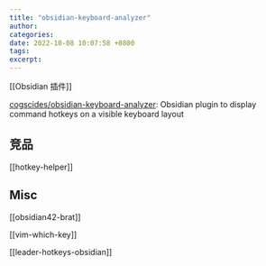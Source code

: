 ```yaml
---
title: "obsidian-keyboard-analyzer"
author: 
categories: 
date: 2022-10-08 10:07:58 +0800
tags: 
excerpt: 
---
```


[[Obsidian 插件]]

[cogscides/obsidian-keyboard-analyzer](https://github.com/cogscides/obsidian-keyboard-analyzer): Obsidian plugin to display command hotkeys on a visible keyboard layout


## 竞品

[[hotkey-helper]]



## Misc

[[obsidian42-brat]]

[[vim-which-key]]


[[leader-hotkeys-obsidian]]



